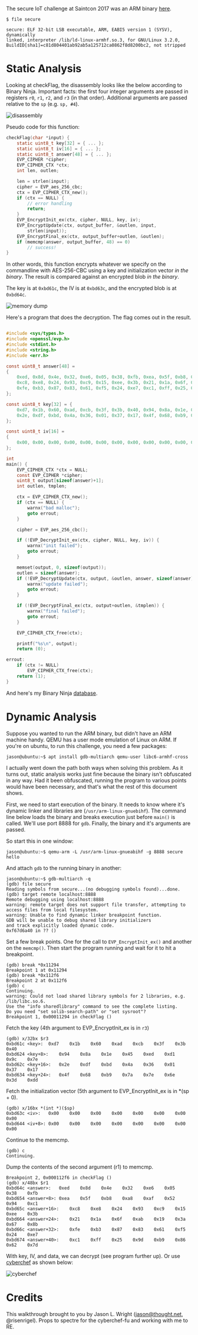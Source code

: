 The secure IoT challenge at Saintcon 2017 was an ARM binary [here](secure).

```
$ file secure

secure: ELF 32-bit LSB executable, ARM, EABI5 version 1 (SYSV), dynamically
linked, interpreter /lib/ld-linux-armhf.so.3, for GNU/Linux 3.2.0,
BuildID[sha1]=c81d804401ab92ab5a125712ca0862f8d8200bc2, not stripped
```

# Static Analysis

Looking at checkFlag, the disassembly looks like the below according to
Binary Ninja.  Important facts: the first four integer arguments are
passed in registers `r0`, `r1`, `r2`, and `r3` (in that order).
Additional arguments are passed relative to the `sp` (e.g. `sp, #4`).

![disassembly](disassemly.png)

Pseudo code for this function:

```c
checkFlag(char *input) {
	static uint8_t key[32] = { ... };
	static uint8_t iv[16] = { ... };
	static uint8_t answer[48] = { ... };
	EVP_CIPHER *cipher;
	EVP_CIPHER_CTX *ctx;
	int len, outlen;

	len = strlen(input);
	cipher = EVP_aes_256_cbc;
	ctx = EVP_CIPHER_CTX_new();
	if (ctx == NULL) {
		// error handling
		return;
	}
	EVP_EncryptInit_ex(ctx, cipher, NULL, key, iv);
	EVP_EncryptUpdate(ctx, output_buffer, &outlen, input,
	    strlen(input));
	EVP_EncryptFinal_ex(ctx, output_buffer+outlen, &outlen);
	if (memcmp(answer, output_buffer, 48) == 0)
		// success!
}
```

In other words, this function encrypts whatever we specify on the
commandline with AES-256-CBC using a key and initialization vector
*in the binary*. The result is compared against an encrypted blob
*in the binary*.

The key is at `0xbd61c`, the IV is at `0xbd63c`, and the encrypted
blob is at `0xbd64c`.

![memory dump](memdump.png)

Here's a program that does the decryption.  The flag comes out in
the result.

```c

#include <sys/types.h>
#include <openssl/evp.h>
#include <stdint.h>
#include <string.h>
#include <err.h>

const uint8_t answer[48] = 
{
	0xed, 0x8d, 0x4e, 0x32, 0xe6, 0x05, 0x38, 0xfb, 0xea, 0x5f, 0xb8, 0xa8, 0xaf, 0x52, 0x94, 0xc1,
	0xc8, 0xe8, 0x24, 0x93, 0xc9, 0x15, 0xee, 0x3b, 0x21, 0x1a, 0x6f, 0xab, 0x19, 0x3a, 0x67, 0x8b,
	0xfe, 0xb3, 0x87, 0x83, 0x61, 0xf5, 0x24, 0xe7, 0xc1, 0xff, 0x25, 0x9d, 0xb9, 0x86, 0x62, 0x7d
};

const uint8_t key[32] = {
	0xd7, 0x1b, 0x60, 0xad, 0xcb, 0x3f, 0x3b, 0x40, 0x94, 0x8a, 0x1e, 0x45, 0xed, 0xd1, 0x9c, 0x7e,
	0x2e, 0xdf, 0xbd, 0x4a, 0x36, 0x01, 0x37, 0x17, 0x4f, 0x68, 0xb9, 0x7a, 0x7e, 0x6e, 0x3d, 0xdd
};

const uint8_t iv[16] = 
{
	0x00, 0x00, 0x00, 0x00, 0x00, 0x00, 0x00, 0x00, 0x00, 0x00, 0x00, 0x00, 0x00, 0x00, 0x00, 0x00
};

int
main() {
	EVP_CIPHER_CTX *ctx = NULL;
	const EVP_CIPHER *cipher;
	uint8_t output[sizeof(answer)+1];
	int outlen, tmplen;

	ctx = EVP_CIPHER_CTX_new();
	if (ctx == NULL) {
		warnx("bad malloc");
		goto errout;
	}

	cipher = EVP_aes_256_cbc();

	if (!EVP_DecryptInit_ex(ctx, cipher, NULL, key, iv)) {
		warnx("init failed");
		goto errout;
	}

	memset(output, 0, sizeof(output));
	outlen = sizeof(answer);
	if (!EVP_DecryptUpdate(ctx, output, &outlen, answer, sizeof(answer))) {
		warnx("update failed");
		goto errout;
	}

	if (!EVP_DecryptFinal_ex(ctx, output+outlen, &tmplen)) {
		warnx("final failed");
		goto errout;
	}

	EVP_CIPHER_CTX_free(ctx);

	printf("%s\n", output);
	return (0);

errout:
	if (ctx != NULL)
		EVP_CIPHER_CTX_free(ctx);
	return (1);
}
```

And here's my Binary Ninja [database](secure.bndb).

# Dynamic Analysis

Suppose you wanted to run the ARM binary, but didn't have an ARM machine
handy. QEMU has a user mode emulation of Linux on ARM.  If you're on ubuntu,
to run this challenge, you need a few packages:

```
jason@ubuntu:~$ apt install gdb-multiarch qemu-user libc6-armhf-cross
```

I actually went down the path both ways when solving this problem.
As it turns out, static analysis works just fine because the binary
isn't obfuscated in any way.  Had it been obfuscated, running the
program to various points would have been necessary, and that's what
the rest of this document shows.

First, we need to start execution of the binary.  It needs to know where
it's dynamic linker and libraries are (`/usr/arm-linux-gnuebihf`).
The command line below loads the binary and breaks execution just before
`main()` is called.  We'll use port 8888 for `gdb`.  Finally, the binary
and it's arguments are passed.

So start this in one window:

```
jason@ubuntu:~$ qemu-arm -L /usr/arm-linux-gnueabihf -g 8888 secure hello
```

And attach `gdb` to the running binary in another:

```
jason@ubuntu:~$ gdb-multiarch -q
(gdb) file secure
Reading symbols from secure...(no debugging symbols found)...done.
(gdb) target remote localhost:8888
Remote debugging using localhost:8888
warning: remote target does not support file transfer, attempting to access files from local filesystem.
warning: Unable to find dynamic linker breakpoint function.
GDB will be unable to debug shared library initializers
and track explicitly loaded dynamic code.
0xf67d6a40 in ?? ()
```

Set a few break points.  One for the call to `EVP_EncryptInit_ex()`
and another on the `memcmp()`. Then start the program running and wait
for it to hit a breakpoint.

```
(gdb) break *0x11294
Breakpoint 1 at 0x11294
(gdb) break *0x112f6
Breakpoint 2 at 0x112f6
(gdb) c
Continuing.
warning: Could not load shared library symbols for 2 libraries, e.g. /lib/libc.so.6.
Use the "info sharedlibrary" command to see the complete listing.
Do you need "set solib-search-path" or "set sysroot"?
Breakpoint 1, 0x00011294 in checkFlag ()
```


Fetch the key (4th argument to EVP_EncryptInit_ex is in `r3`)

```
(gdb) x/32bx $r3
0xbd61c <key>:	0xd7	0x1b	0x60	0xad	0xcb	0x3f	0x3b	0x40
0xbd624 <key+8>:	0x94	0x8a	0x1e	0x45	0xed	0xd1	0x9c	0x7e
0xbd62c <key+16>:	0x2e	0xdf	0xbd	0x4a	0x36	0x01	0x37	0x17
0xbd634 <key+24>:	0x4f	0x68	0xb9	0x7a	0x7e	0x6e	0x3d	0xdd
```

Fetch the initialization vector (5th argument to EVP_EncryptInit_ex is
in *(sp + 0).

```
(gdb) x/16bx *(int *)($sp)
0xbd63c <iv>:	0x00	0x00	0x00	0x00	0x00	0x00	0x00	0x00
0xbd644 <iv+8>:	0x00	0x00	0x00	0x00	0x00	0x00	0x00	0x00
```

Continue to the memcmp.

```
(gdb) c
Continuing.
```

Dump the contents of the second argument (r1) to memcmp.

```
Breakpoint 2, 0x000112f6 in checkFlag ()
(gdb) x/48bx $r1
0xbd64c <answer>:	0xed	0x8d	0x4e	0x32	0xe6	0x05	0x38	0xfb
0xbd654 <answer+8>:	0xea	0x5f	0xb8	0xa8	0xaf	0x52	0x94	0xc1
0xbd65c <answer+16>:	0xc8	0xe8	0x24	0x93	0xc9	0x15	0xee	0x3b
0xbd664 <answer+24>:	0x21	0x1a	0x6f	0xab	0x19	0x3a	0x67	0x8b
0xbd66c <answer+32>:	0xfe	0xb3	0x87	0x83	0x61	0xf5	0x24	0xe7
0xbd674 <answer+40>:	0xc1	0xff	0x25	0x9d	0xb9	0x86	0x62	0x7d
```

With key, IV, and data, we can decrypt (see program further up).  Or use [cyberchef](https://gchq.github.io/CyberChef/) as shown below:

![cyberchef](chef.png)


# Credits

This walkthrough brought to you by Jason L. Wright (jason@thought.net,
@risenrigel).  Props to spectre for the cyberchef-fu and working with me
to RE.


